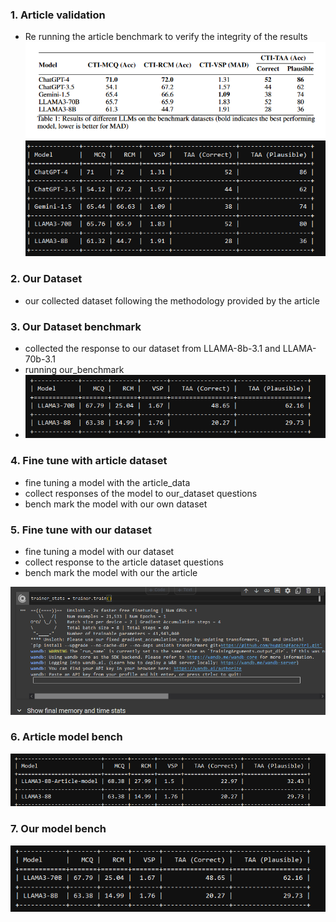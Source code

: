 
### 1. Article validation
- Re running the article benchmark to verify the integrity of the results 
![alt text](/imgs/article%20screen.png)
![alt text](/imgs/article%20bench.png)
 
### 2. Our Dataset
 - our collected dataset following the methodology provided by the article
### 3. Our Dataset benchmark
 - collected the response to our dataset from LLAMA-8b-3.1 and LLAMA-70b-3.1 
 - running our_benchmark
 - ![alt text](/imgs/our%20bench.png)
### 4. Fine tune with article dataset
 - fine tuning a model with the article_data
 - collect responses of the model to our_dataset questions
 - bench mark the model with our own dataset
### 5. Fine tune with our dataset
 - fine tuning a model with our dataset
 - collect response to the article dataset questions
 - bench mark the model with our the article


![alt text](/imgs/traning.png)

### 6. Article model bench
![alt text](/imgs/article%20model.png)
### 7. Our model bench
![alt text](/imgs/our%20bench.png)